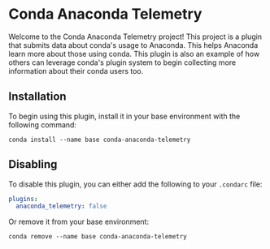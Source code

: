 # Conda Anaconda Telemetry

Welcome to the Conda Anaconda Telemetry project! This project is a plugin that
submits data about conda's usage to Anaconda. This helps Anaconda learn more about
those using conda. This plugin is also an example of how others can leverage conda's
plugin system to begin collecting more information about their conda users too.

## Installation

To begin using this plugin, install it in your base environment with the following command:

```commandline
conda install --name base conda-anaconda-telemetry
```

## Disabling

To disable this plugin, you can either add the following to your `.condarc` file:

```yaml
plugins:
  anaconda_telemetry: false
```

Or remove it from your base environment:

```commandline
conda remove --name base conda-anaconda-telemetry
```
